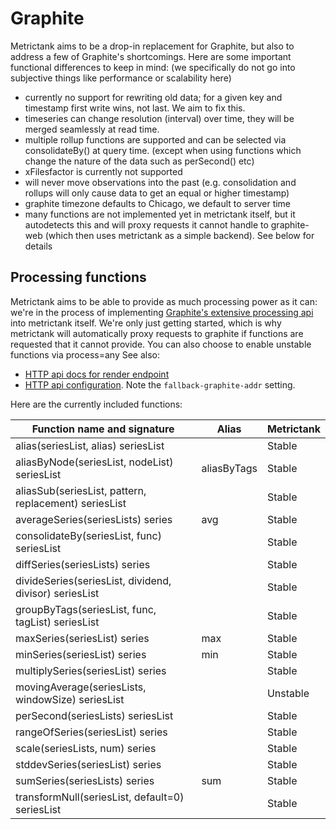 # Graphite

Metrictank aims to be a drop-in replacement for Graphite, but also to address a few of Graphite's shortcomings.
Here are some important functional differences to keep in mind:
(we specifically do not go into subjective things like performance or scalability here)

* currently no support for rewriting old data; for a given key and timestamp first write wins, not last. We aim to fix this.
* timeseries can change resolution (interval) over time, they will be merged seamlessly at read time.
* multiple rollup functions are supported and can be selected via consolidateBy() at query time. (except when using functions which change the nature of the data such as perSecond() etc)
* xFilesfactor is currently not supported
* will never move observations into the past (e.g. consolidation and rollups will only cause data to get an equal or higher timestamp)
* graphite timezone defaults to Chicago, we default to server time
* many functions are not implemented yet in metrictank itself, but it autodetects this and will proxy requests it cannot handle to graphite-web
  (which then uses metrictank as a simple backend).  See below for details



## Processing functions

Metrictank aims to be able to provide as much processing power as it can: we're in the process
of implementing [Graphite's extensive processing api](http://graphite.readthedocs.io/en/latest/functions.html) into metrictank itself.
We're only just getting started, which is why metrictank will automatically proxy requests to graphite if functions are requested
that it cannot provide. You can also choose to enable unstable functions via process=any
See also:
* [HTTP api docs for render endpoint](https://github.com/grafana/metrictank/blob/master/docs/http-api.md#graphite-query-api)
* [HTTP api configuration](https://github.com/grafana/metrictank/blob/master/docs/config.md#http-api).  Note the `fallback-graphite-addr` setting.

Here are the currently included functions:

Function name and signature                           | Alias        | Metrictank
----------------------------------------------------- | ------------ | ----------
alias(seriesList, alias) seriesList                   |              | Stable
aliasByNode(seriesList, nodeList) seriesList          | aliasByTags  | Stable
aliasSub(seriesList, pattern, replacement) seriesList |              | Stable
averageSeries(seriesLists) series                     | avg          | Stable
consolidateBy(seriesList, func) seriesList            |              | Stable
diffSeries(seriesLists) series                        |              | Stable
divideSeries(seriesList, dividend, divisor) seriesList|              | Stable
groupByTags(seriesList, func, tagList) seriesList     |              | Stable
maxSeries(seriesList) series                          | max          | Stable
minSeries(seriesList) series                          | min          | Stable
multiplySeries(seriesList) series                     |              | Stable
movingAverage(seriesLists, windowSize) seriesList     |              | Unstable
perSecond(seriesLists) seriesList                     |              | Stable
rangeOfSeries(seriesList) series                      |              | Stable
scale(seriesLists, num) series                        |              | Stable
stddevSeries(seriesList) series                       |              | Stable
sumSeries(seriesLists) series                         | sum          | Stable
transformNull(seriesList, default=0) seriesList       |              | Stable
